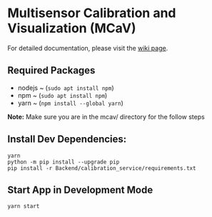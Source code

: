 # Multisensor Calibration and Visualization (MCaV)

For detailed documentation, please visit the [wiki page](https://github.com/ryanlin/mcav/wiki).


## Required Packages
- nodejs ~ (`sudo apt install npm`)
- npm ~ (`sudo apt install npm`)
- yarn ~ (`npm install --global yarn`)

**Note:** Make sure you are in the mcav/ directory for the follow steps

## Install Dev Dependencies:

```
yarn
python -m pip install --upgrade pip
pip install -r Backend/calibration_service/requirements.txt
```

## Start App in Development Mode

`yarn start`



